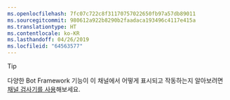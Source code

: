 ```yaml
---
ms.openlocfilehash: 7fc07c722c8f31170757022650fb97a57db89011
ms.sourcegitcommit: 980612a922b8290b2faadaca193496c4117e415a
ms.translationtype: HT
ms.contentlocale: ko-KR
ms.lasthandoff: 04/26/2019
ms.locfileid: "64563577"
---
```

> [!TIP]
> 다양한 Bot Framework 기능이 이 채널에서 어떻게 표시되고 작동하는지 알아보려면 [채널 검사기를 사용](~/bot-service-channel-inspector.md)해보세요.